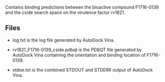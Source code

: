 Contains binding predictions between the bioactive compound F1716-0139 and the cside search space on the virulence factor rv1821.

## Files

- log.txt is the log file generated by AutoDock Vina.

- rv1821_F1716-0139_cside.pdbqt is the PDBQT file generated by AutoDock Vina containing the orientation and binding location of F1716-0139.

- stdoe.txt is the combined STDOUT and STDERR output of AutoDock Vina.

